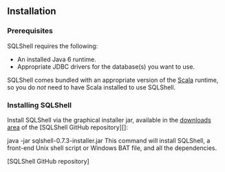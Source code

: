 ## Installation

### Prerequisites

SQLShell requires the following:

- An installed Java 6 runtime.
- Appropriate JDBC drivers for the database(s) you want to use.

SQLShell comes bundled with an appropriate version of the [Scala][scala]
runtime, so you do *not* need to have Scala installed to use SQLShell.

[scala]: http://www.scala-lang.org/

### Installing SQLShell

Install SQLShell via the graphical installer jar, available in the
[downloads area][] of the [SQLShell GitHub repository][]:

java -jar sqlshell-0.7.3-installer.jar
This command will install SQLShell, a front-end Unix shell script or Windows BAT file, and all the dependencies.

[downloads area]: https://github.com/bmc/sqlshell/downloads/
[SQLShell GitHub repository]
